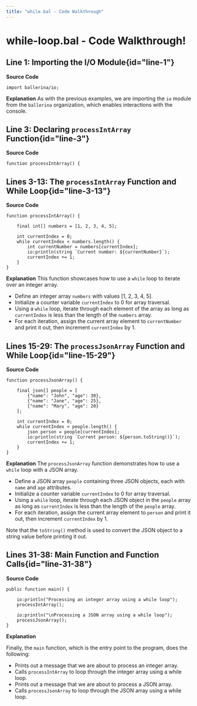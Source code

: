 ```yaml
---
title: "while.bal - Code Walkthrough"
---
```


# while-loop.bal - Code Walkthrough!

## Line 1: Importing the I/O Module{id="line-1"}

**Source Code**
```ballerina {linenos=table,linenostart=1}
import ballerina/io;
```

**Explanation**
As with the previous examples, we are importing the `io` module from the `ballerina` organization, which enables interactions with the console.

## Line 3: Declaring `processIntArray` Function{id="line-3"}

**Source Code**
```ballerina
function processIntArray() {
```

## Lines 3-13: The `processIntArray` Function and While Loop{id="line-3-13"}

**Source Code**
```ballerina {linenos=table,linenostart=3}
function processIntArray() {

    final int[] numbers = [1, 2, 3, 4, 5];

    int currentIndex = 0;
    while currentIndex < numbers.length() {
        int currentNumber = numbers[currentIndex];
        io:println(string `Current number: ${currentNumber}`);
        currentIndex += 1;
    }
}
```

**Explanation**
This function showcases how to use a `while` loop to iterate over an integer array.
- Define an integer array `numbers` with values [1, 2, 3, 4, 5].
- Initialize a counter variable `currentIndex` to 0 for array traversal.
- Using a `while` loop, iterate through each element of the array as long as `currentIndex` is less than the length of the `numbers` array.
- For each iteration, assign the current array element to `currentNumber` and print it out, then increment `currentIndex` by 1.

## Lines 15-29: The `processJsonArray` Function and While Loop{id="line-15-29"}

**Source Code**
```ballerina {linenos=table,linenostart=15}
function processJsonArray() {

    final json[] people = [
        {"name": "John", "age": 30},
        {"name": "Jane", "age": 25},
        {"name": "Mary", "age": 20}
    ];

    int currentIndex = 0;
    while currentIndex < people.length() {
        json person = people[currentIndex];
        io:println(string `Current person: ${person.toString()}`);
        currentIndex += 1;
    }
}
```

**Explanation**
The `processJsonArray` function demonstrates how to use a `while` loop with a JSON array.
- Define a JSON array `people` containing three JSON objects, each with `name` and `age` attributes.
- Initialize a counter variable `currentIndex` to 0 for array traversal.
- Using a `while` loop, iterate through each JSON object in the `people` array as long as `currentIndex` is less than the length of the `people` array.
- For each iteration, assign the current array element to `person` and print it out, then increment `currentIndex` by 1.

Note that the `toString()` method is used to convert the JSON object to a string value before printing it out.

## Lines 31-38: Main Function and Function Calls{id="line-31-38"}

**Source Code**
```ballerina {linenos=table,linenostart=31}
public function main() {
    
    io:println("Processing an integer array using a while loop");
    processIntArray();

    io:println("\nProcessing a JSON array using a while loop");
    processJsonArray();
}
```

**Explanation**

Finally, the `main` function, which is the entry point to the program, does the following:
- Prints out a message that we are about to process an integer array.
- Calls `processIntArray` to loop through the integer array using a while loop.
- Prints out a message that we are about to process a JSON array.
- Calls `processJsonArray` to loop through the JSON array using a while loop.